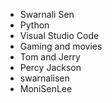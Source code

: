- Swarnali Sen
- Python
- Visual Studio Code
- Gaming and movies
- Tom and Jerry
- Percy Jackson
- swarnalisen
- MoniSenLee